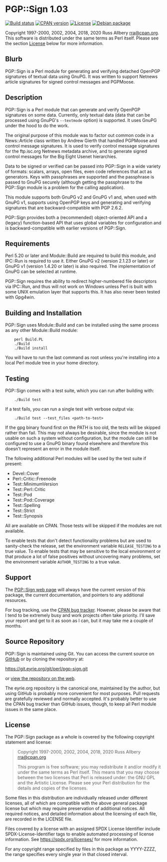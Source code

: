 # PGP::Sign 1.03

[![Build
status](https://github.com/rra/pgp-sign/workflows/build/badge.svg)](https://github.com/rra/pgp-sign/actions)
[![CPAN
version](https://img.shields.io/cpan/v/PGP-Sign)](https://metacpan.org/release/PGP-Sign)
[![License](https://img.shields.io/cpan/l/PGP-Sign)](https://github.com/rra/pgp-sign/blob/master/LICENSE)
[![Debian
package](https://img.shields.io/debian/v/libpgp-sign-perl/unstable)](https://tracker.debian.org/pkg/libpgp-sign-perl)

Copyright 1997-2000, 2002, 2004, 2018, 2020 Russ Allbery <rra@cpan.org>.
This software is distributed under the same terms as Perl itself.  Please
see the section [License](#license) below for more information.

## Blurb

PGP::Sign is a Perl module for generating and verifying detached OpenPGP
signatures of textual data using GnuPG.  It was written to support Netnews
article signatures for signed control messages and PGPMoose.

## Description

PGP::Sign is a Perl module that can generate and verify OpenPGP signatures
on some data.  Currently, only textual data (data that can be processed
using GnuPG's `--textmode` option) is supported.  It uses GnuPG under the
hood to do the work.

The original purpose of this module was to factor out common code in a
News::Article class written by Andrew Gierth that handled PGPMoose and
control message signatures.  It is used to verify control message
signatures for the ftp.isc.org Netnews metadata archive, and to generate
signed control messages for the Big Eight Usenet hierarchies.

Data to be signed or verified can be passed into PGP::Sign in a wide
variety of formats: scalars, arrays, open files, even code references that
act as generators.  Keys with passphrases are supported and the passphrase
is passed to GnuPG securely (although getting the passphrase to the
PGP::Sign module is a problem for the calling application).

This module supports both GnuPG v2 and GnuPG v1 and, when used with GnuPG
v1, supports using OpenPGP keys and generating and verifying signatures
that are backward-compatible with PGP 2.6.2.

PGP::Sign provides both a (recommended) object-oriented API and a (legacy)
function-based API that uses global variables for configuration and is
backward-compatible with earlier versions of PGP::Sign.

## Requirements

Perl 5.20 or later and Module::Build are required to build this module,
and IPC::Run is required to use it.  Either GnuPG v2 (version 2.1.23 or
later) or GnuPG v1 (version 1.4.20 or later) is also required.  The
implementation of GnuPG can be selected at runtime.

PGP::Sign requires the ability to redirect higher-numbered file
descriptors via IPC::Run, and thus will not work on Windows unless Perl is
built with some UNIX emulation layer that supports this.  It has also
never been tested with Gpg4win.

## Building and Installation

PGP::Sign uses Module::Build and can be installed using the same process
as any other Module::Build module:

```
    perl Build.PL
    ./Build
    ./Build install
```

You will have to run the last command as root unless you're installing
into a local Perl module tree in your home directory.

## Testing

PGP::Sign comes with a test suite, which you can run after building with:

```
    ./Build test
```

If a test fails, you can run a single test with verbose output via:

```
    ./Build test --test_files <path-to-test>
```

If the gpg binary found first on the PATH is too old, the tests will be
skipped rather than fail.  This may not always be desirable, since the
module is not usable on such a system without configuration, but the
module can still be configured to use a GnuPG binary found elsewhere and
therefore this doesn't represent an error in the module itself.

The following additional Perl modules will be used by the test suite if
present:

* Devel::Cover
* Perl::Critic::Freenode
* Test::MinimumVersion
* Test::Perl::Critic
* Test::Pod
* Test::Pod::Coverage
* Test::Spelling
* Test::Strict
* Test::Synopsis

All are available on CPAN.  Those tests will be skipped if the modules are
not available.

To enable tests that don't detect functionality problems but are used to
sanity-check the release, set the environment variable `RELEASE_TESTING`
to a true value.  To enable tests that may be sensitive to the local
environment or that produce a lot of false positives without uncovering
many problems, set the environment variable `AUTHOR_TESTING` to a true
value.

## Support

The [PGP::Sign web page](https://www.eyrie.org/~eagle/software/pgp-sign/)
will always have the current version of this package, the current
documentation, and pointers to any additional resources.

For bug tracking, use the [CPAN bug
tracker](https://rt.cpan.org/Dist/Display.html?Name=PGP-Sign).  However,
please be aware that I tend to be extremely busy and work projects often
take priority.  I'll save your report and get to it as soon as I can, but
it may take me a couple of months.

## Source Repository

PGP::Sign is maintained using Git.  You can access the current source on
[GitHub](https://github.com/rra/pgp-sign) or by cloning the repository at:

https://git.eyrie.org/git/perl/pgp-sign.git

or [view the repository on the
web](https://git.eyrie.org/?p=perl/pgp-sign.git).

The eyrie.org repository is the canonical one, maintained by the author,
but using GitHub is probably more convenient for most purposes.  Pull
requests are gratefully reviewed and normally accepted.  It's probably
better to use the CPAN bug tracker than GitHub issues, though, to keep all
Perl module issues in the same place.

## License

The PGP::Sign package as a whole is covered by the following copyright
statement and license:

> Copyright 1997-2000, 2002, 2004, 2018, 2020
>     Russ Allbery <rra@cpan.org>
>
> This program is free software; you may redistribute it and/or modify it
> under the same terms as Perl itself.  This means that you may choose
> between the two licenses that Perl is released under: the GNU GPL and the
> Artistic License.  Please see your Perl distribution for the details and
> copies of the licenses.

Some files in this distribution are individually released under different
licenses, all of which are compatible with the above general package
license but which may require preservation of additional notices.  All
required notices, and detailed information about the licensing of each
file, are recorded in the LICENSE file.

Files covered by a license with an assigned SPDX License Identifier
include SPDX-License-Identifier tags to enable automated processing of
license information.  See https://spdx.org/licenses/ for more information.

For any copyright range specified by files in this package as YYYY-ZZZZ,
the range specifies every single year in that closed interval.
